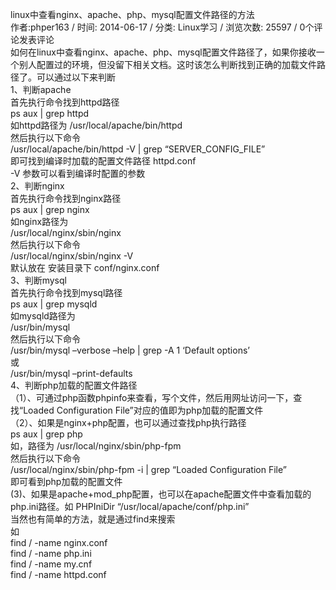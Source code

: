 linux中查看nginx、apache、php、mysql配置文件路径的方法<br />
作者:phper163 / 时间: 2014-06-17 / 分类: Linux学习 / 浏览次数: 25597 / 0个评论发表评论<br />
如何在linux中查看nginx、apache、php、mysql配置文件路径了，如果你接收一个别人配置过的环境，但没留下相关文档。这时该怎么判断找到正确的加载文件路径了。可以通过以下来判断<br />
1、判断apache<br />
首先执行命令找到httpd路径<br />
ps aux | grep httpd<br />
如httpd路径为 /usr/local/apache/bin/httpd<br />
然后执行以下命令<br />
/usr/local/apache/bin/httpd -V | grep “SERVER_CONFIG_FILE”<br />
即可找到编译时加载的配置文件路径 httpd.conf<br />
-V 参数可以看到编译时配置的参数<br />
2、判断nginx<br />
首先执行命令找到nginx路径<br />
ps aux | grep nginx<br />
如nginx路径为<br />
/usr/local/nginx/sbin/nginx<br />
然后执行以下命令<br />
/usr/local/nginx/sbin/nginx -V<br />
默认放在 安装目录下 conf/nginx.conf<br />
3、判断mysql<br />
首先执行命令找到mysql路径<br />
ps aux | grep mysqld<br />
如mysqld路径为<br />
/usr/bin/mysql<br />
然后执行以下命令<br />
/usr/bin/mysql –verbose –help | grep -A 1 ‘Default options’<br />
或<br />
/usr/bin/mysql –print-defaults<br />
4、判断php加载的配置文件路径<br />
（1）、可通过php函数phpinfo来查看，写个文件，然后用网址访问一下，查找“Loaded Configuration File”对应的值即为php加载的配置文件<br />
（2）、如果是nginx+php配置，也可以通过查找php执行路径<br />
ps aux | grep php<br />
如，路径为 /usr/local/nginx/sbin/php-fpm<br />
然后执行以下命令<br />
/usr/local/nginx/sbin/php-fpm -i | grep “Loaded Configuration File”<br />
即可看到php加载的配置文件<br />
(3)、如果是apache+mod_php配置，也可以在apache配置文件中查看加载的php.ini路径。如 PHPIniDir “/usr/local/apache/conf/php.ini”<br />
当然也有简单的方法，就是通过find来搜索<br />
如<br />
find / -name nginx.conf<br />
find / -name php.ini<br />
find / -name my.cnf<br />
find / -name httpd.conf<br />